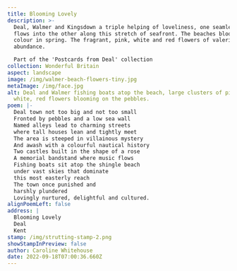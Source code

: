 ```yaml
---
title: Blooming Lovely
description: >-
  Deal, Walmer and Kingsdown a triple helping of loveliness, one seamlessly
  flows into the other along this stretch of seafront. The beaches bloom with
  colour in spring. The fragrant, pink, white and red flowers of valerian are in
  abundance. 

  Part of the 'Postcards from Deal' collection
collection: Wonderful Britain
aspect: landscape
image: /img/walmer-beach-flowers-tiny.jpg
metaImage: /img/face.jpg
alt: Deal and Walmer fishing boats atop the beach, large clusters of pink,
  white, red flowers blooming on the pebbles.
poem: |-
  Deal town not too big and not too small
  Fronted by pebbles and a low sea wall
  Named alleys lead to charming streets
  where tall houses lean and tightly meet
  The area is steeped in villainous mystery 
  And awash with a colourful nautical history
  Two castles built in the shape of a rose 
  A memorial bandstand where music flows
  Fishing boats sit atop the shingle beach 
  under vast skies that dominate 
  this most easterly reach
  The town once punished and 
  harshly plundered
  Lovingly nurtured, delightful and cultured.
alignPoemLeft: false
address: |
  Blooming Lovely
  Deal 
  Kent
stamp: /img/strutting-stamp-2.png
showStampInPreview: false
author: Caroline Whitehouse
date: 2022-09-18T07:00:36.660Z
---
```

